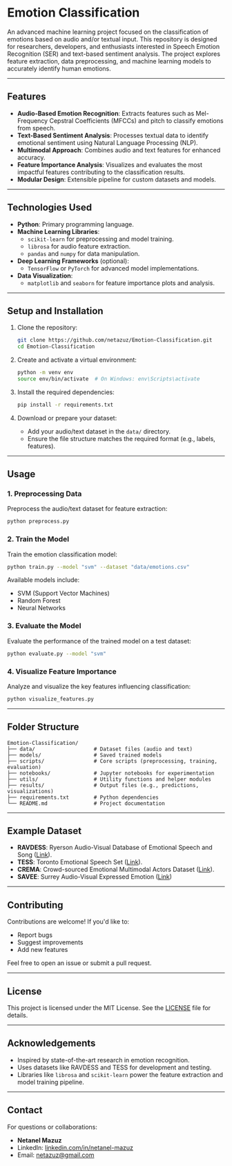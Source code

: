 
# **Emotion Classification**

An advanced machine learning project focused on the classification of emotions based on audio and/or textual input. This repository is designed for researchers, developers, and enthusiasts interested in Speech Emotion Recognition (SER) and text-based sentiment analysis. The project explores feature extraction, data preprocessing, and machine learning models to accurately identify human emotions.

---

## **Features**

- **Audio-Based Emotion Recognition**: Extracts features such as Mel-Frequency Cepstral Coefficients (MFCCs) and pitch to classify emotions from speech.
- **Text-Based Sentiment Analysis**: Processes textual data to identify emotional sentiment using Natural Language Processing (NLP).
- **Multimodal Approach**: Combines audio and text features for enhanced accuracy.
- **Feature Importance Analysis**: Visualizes and evaluates the most impactful features contributing to the classification results.
- **Modular Design**: Extensible pipeline for custom datasets and models.

---

## **Technologies Used**

- **Python**: Primary programming language.
- **Machine Learning Libraries**:
  - `scikit-learn` for preprocessing and model training.
  - `librosa` for audio feature extraction.
  - `pandas` and `numpy` for data manipulation.
- **Deep Learning Frameworks** (optional):
  - `TensorFlow` or `PyTorch` for advanced model implementations.
- **Data Visualization**:
  - `matplotlib` and `seaborn` for feature importance plots and analysis.

---

## **Setup and Installation**

1. Clone the repository:

   ```bash
   git clone https://github.com/netazuz/Emotion-Classification.git
   cd Emotion-Classification
   ```

2. Create and activate a virtual environment:

   ```bash
   python -m venv env
   source env/bin/activate  # On Windows: env\Scripts\activate
   ```

3. Install the required dependencies:

   ```bash
   pip install -r requirements.txt
   ```

4. Download or prepare your dataset:
   - Add your audio/text dataset in the `data/` directory.
   - Ensure the file structure matches the required format (e.g., labels, features).

---

## **Usage**

### **1. Preprocessing Data**

Preprocess the audio/text dataset for feature extraction:

```bash
python preprocess.py
```

### **2. Train the Model**

Train the emotion classification model:

```bash
python train.py --model "svm" --dataset "data/emotions.csv"
```

Available models include:

- SVM (Support Vector Machines)
- Random Forest
- Neural Networks

### **3. Evaluate the Model**

Evaluate the performance of the trained model on a test dataset:

```bash
python evaluate.py --model "svm"
```

### **4. Visualize Feature Importance**

Analyze and visualize the key features influencing classification:

```bash
python visualize_features.py
```

---

## **Folder Structure**

```
Emotion-Classification/
├── data/                   # Dataset files (audio and text)
├── models/                 # Saved trained models
├── scripts/                # Core scripts (preprocessing, training, evaluation)
├── notebooks/              # Jupyter notebooks for experimentation
├── utils/                  # Utility functions and helper modules
├── results/                # Output files (e.g., predictions, visualizations)
├── requirements.txt        # Python dependencies
└── README.md               # Project documentation
```

---

## **Example Dataset**

- **RAVDESS**: Ryerson Audio-Visual Database of Emotional Speech and Song ([Link](https://zenodo.org/record/1188976)).
- **TESS**: Toronto Emotional Speech Set ([Link](https://tspace.library.utoronto.ca/handle/1807/24487)).
- **CREMA**:  Crowd-sourced Emotional Multimodal Actors Dataset ([Link](https://github.com/CheyneyComputerScience/CREMA-D)).
- **SAVEE**: Surrey Audio-Visual Expressed Emotion ([Link](https://www.kaggle.com/datasets/ejlok1/surrey-audiovisual-expressed-emotion-savee))

---

## **Contributing**

Contributions are welcome! If you'd like to:

- Report bugs
- Suggest improvements
- Add new features

Feel free to open an issue or submit a pull request.

---

## **License**

This project is licensed under the MIT License. See the [LICENSE](LICENSE) file for details.

---

## **Acknowledgements**

- Inspired by state-of-the-art research in emotion recognition.
- Uses datasets like RAVDESS and TESS for development and testing.
- Libraries like `librosa` and `scikit-learn` power the feature extraction and model training pipeline.

---

## **Contact**

For questions or collaborations:

- **Netanel Mazuz**  
- LinkedIn: [linkedin.com/in/netanel-mazuz](https://www.linkedin.com/in/netanel-mazuz/)  
- Email: [netazuz@gmail.com](mailto:netazuz@gmail.com)
